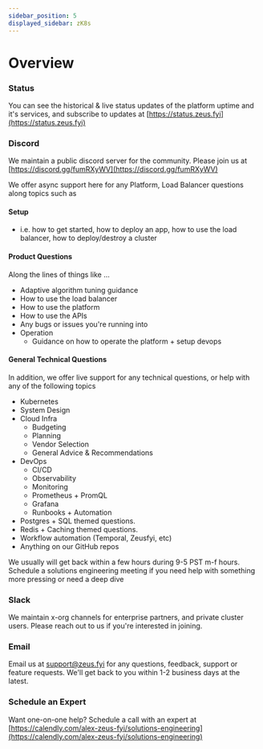 ```yaml
---
sidebar_position: 5
displayed_sidebar: zK8s
---
```


# Overview

### Status

You can see the historical & live status updates of the platform uptime and it's services, and subscribe to updates
at [https://status.zeus.fyi](https://status.zeus.fyi)

### Discord

We maintain a public discord server for the community. Please join us
at [https://discord.gg/fumRXyWV](https://discord.gg/fumRXyWV)

We offer async support here for any Platform, Load Balancer questions along topics such as

#### Setup

- i.e. how to get started, how to deploy an app, how to use the load balancer, how to deploy/destroy a cluster

#### Product Questions

Along the lines of things like ...

- Adaptive algorithm tuning guidance
- How to use the load balancer
- How to use the platform
- How to use the APIs
- Any bugs or issues you're running into
- Operation
    - Guidance on how to operate the platform + setup devops

#### General Technical Questions

In addition, we offer live support for any technical questions, or help with any of the following topics

- Kubernetes
- System Design
- Cloud Infra
    - Budgeting
    - Planning
    - Vendor Selection
    - General Advice & Recommendations
- DevOps
    - CI/CD
    - Observability
    - Monitoring
    - Prometheus + PromQL
    - Grafana
    - Runbooks + Automation
- Postgres + SQL themed questions.
- Redis + Caching themed questions.
- Workflow automation (Temporal, Zeusfyi, etc)
- Anything on our GitHub repos

We usually will get back within a few hours during 9-5 PST m-f hours.
Schedule a solutions engineering meeting if you need help with something more pressing or need a deep dive

### Slack

We maintain x-org channels for enterprise partners, and private cluster users. Please reach out to us if you're
interested in joining.

### Email

Email us at [support@zeus.fyi](mailto:) for any questions, feedback, support or feature requests. We'll get back to you
within 1-2 business days at the latest.

### Schedule an Expert

Want one-on-one help? Schedule a call with an expert
at [https://calendly.com/alex-zeus-fyi/solutions-engineering](https://calendly.com/alex-zeus-fyi/solutions-engineering)